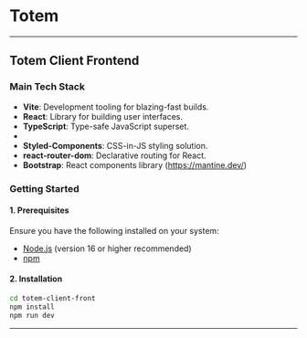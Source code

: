 # Totem

---

## Totem Client Frontend

### **Main Tech Stack**

- **Vite**: Development tooling for blazing-fast builds.
- **React**: Library for building user interfaces.
- **TypeScript**: Type-safe JavaScript superset.
-
- **Styled-Components**: CSS-in-JS styling solution.
- **react-router-dom**: Declarative routing for React.
- **Bootstrap**: React components library (https://mantine.dev/)

### **Getting Started**

#### **1. Prerequisites**

Ensure you have the following installed on your system:

- [Node.js](https://nodejs.org/) (version 16 or higher recommended)
- [npm](https://www.npmjs.com/)

#### **2. Installation**

```bash
cd totem-client-front
npm install
npm run dev
```
---

